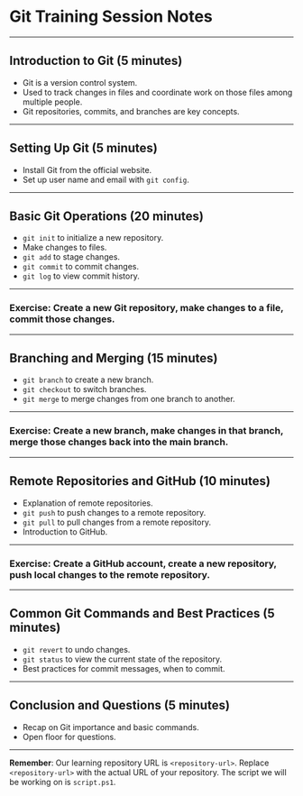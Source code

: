 # Git Training Session Notes

* * *

## Introduction to Git (5 minutes)

- Git is a version control system.
- Used to track changes in files and coordinate work on those files among multiple people.
- Git repositories, commits, and branches are key concepts.

* * *

## Setting Up Git (5 minutes)

- Install Git from the official website.
- Set up user name and email with `git config`.

* * *

## Basic Git Operations (20 minutes)

- `git init` to initialize a new repository.
- Make changes to files.
- `git add` to stage changes.
- `git commit` to commit changes.
- `git log` to view commit history.

* * *

### Exercise: Create a new Git repository, make changes to a file, commit those changes.

* * *

## Branching and Merging (15 minutes)

- `git branch` to create a new branch.
- `git checkout` to switch branches.
- `git merge` to merge changes from one branch to another.

* * *

### Exercise: Create a new branch, make changes in that branch, merge those changes back into the main branch.

* * *

## Remote Repositories and GitHub (10 minutes)

- Explanation of remote repositories.
- `git push` to push changes to a remote repository.
- `git pull` to pull changes from a remote repository.
- Introduction to GitHub.

* * *

### Exercise: Create a GitHub account, create a new repository, push local changes to the remote repository.

* * *

## Common Git Commands and Best Practices (5 minutes)

- `git revert` to undo changes.
- `git status` to view the current state of the repository.
- Best practices for commit messages, when to commit.

* * *

## Conclusion and Questions (5 minutes)

- Recap on Git importance and basic commands.
- Open floor for questions.

* * *

**Remember**: Our learning repository URL is `<repository-url>`. Replace `<repository-url>` with the actual URL of your repository. The script we will be working on is `script.ps1`.
